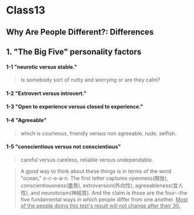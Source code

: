 Class13
=

## **Why Are People Different?: Differences**

## 1. "The Big Five" personality factors

#### 1-1 "neurotic versus stable." 
>Is somebody sort of nutty and worrying or are they calm?

#### 1-2 "Extrovert versus introvert."

#### 1-3 "Open to experience versus closed to experience."

#### 1-4 "Agreeable" 
>which is courteous, friendly versus non agreeable, rude, selfish.

#### 1-5 "conscientious versus not conscientious"
>careful versus careless, reliable versus undependable. 

>A good way to think about these things is in terms of the word "ocean," o-c-e-a-n. The first letter captures openness(開放), conscientiousness(盡責), extroversion(外向性), agreeableness(宜人性), and neuroticism(神經質). And the claim is those are the four--the five fundamental ways in which people differ from one another. <ins>Most of the people doing this test's result will not change after their 30.</ins>

## 


